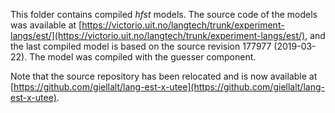 This folder contains compiled _hfst_ models. The source code of the models was available at [https://victorio.uit.no/langtech/trunk/experiment-langs/est/](https://victorio.uit.no/langtech/trunk/experiment-langs/est/), and the last compiled model is based on the source revision 177977 (2019-03-22). The model was compiled with the guesser component. 

Note that the source repository has been relocated and is now available at [https://github.com/giellalt/lang-est-x-utee](https://github.com/giellalt/lang-est-x-utee). 